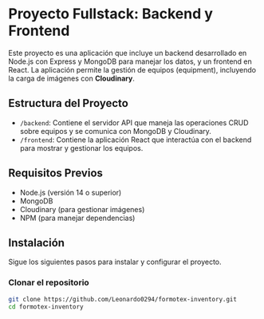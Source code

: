 # Proyecto Fullstack: Backend y Frontend

Este proyecto es una aplicación  que incluye un backend desarrollado en Node.js con Express y MongoDB para manejar los datos, y un frontend en React. La aplicación permite la gestión de equipos (equipment), incluyendo la carga de imágenes con **Cloudinary**.

## Estructura del Proyecto

- `/backend`: Contiene el servidor API que maneja las operaciones CRUD sobre equipos y se comunica con MongoDB y Cloudinary.
- `/frontend`: Contiene la aplicación React que interactúa con el backend para mostrar y gestionar los equipos.

## Requisitos Previos

- Node.js (versión 14 o superior)
- MongoDB
- Cloudinary (para gestionar imágenes)
- NPM (para manejar dependencias)

## Instalación

Sigue los siguientes pasos para instalar y configurar el proyecto.

### Clonar el repositorio

```bash
git clone https://github.com/Leonardo0294/formotex-inventory.git
cd formotex-inventory
